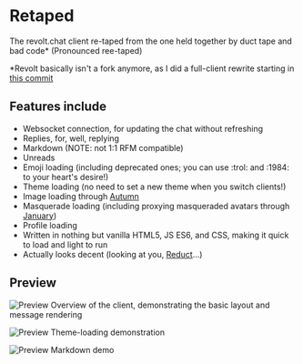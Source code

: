 # Retaped

The revolt.chat client re-taped from the one held together by duct tape and bad code\*
(Pronounced ree-taped)

\*Revolt basically isn't a fork anymore, as I did a full-client rewrite starting in [this commit](https://github.com/ERROR-404-NULL-NOT-FOUND/Retaped/commit/7f94d49d55b27e3896abd54b66b5359619273768)

## Features include

- Websocket connection, for updating the chat without refreshing
- Replies, for, well, replying
- Markdown (NOTE: not 1:1 RFM compatible)
- Unreads
- Emoji loading (including deprecated ones; you can use :trol: and :1984: to your heart's desire!)
- Theme loading (no need to set a new theme when you switch clients!)
- Image loading through [Autumn](https://github.com/revoltchat/autumn)
- Masquerade loading (including proxying masqueraded avatars through [January](https://github.com/revoltchat/january))
- Profile loading
- Written in nothing but vanilla HTML5, JS ES6, and CSS, making it quick to load and light to run
- Actually looks decent (looking at you, [Reduct](https://github.com/dorudolasu/reductv3)...)

## Preview

![Preview](https://autumn.revolt.chat/attachments/EhYR26tTcF0b3bXL_9zfJUFpF9OZ4PNy9hrnQJnkx8/image.png)
Overview of the client, demonstrating the basic layout and message rendering

![Preview](https://autumn.revolt.chat/attachments/BbXsPk7aIIv8ryYRNQ-BMLkf2EWFc78asISE6deXMJ/image.png)
Theme-loading demonstration

![Preview](https://autumn.revolt.chat/attachments/YVQQz7uJeTTWfJiBOwPy1hJURM_y_LTKYZzlUiriSC/image.png)
Markdown demo
